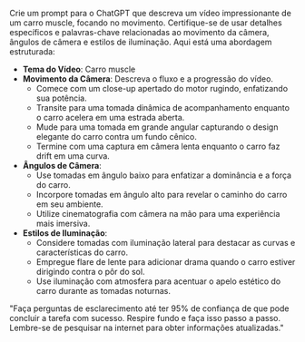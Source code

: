  
Crie um prompt para o ChatGPT que descreva um vídeo impressionante de um carro muscle, focando no movimento. Certifique-se de usar detalhes específicos e palavras-chave relacionadas ao movimento da câmera, ângulos de câmera e estilos de iluminação. Aqui está uma abordagem estruturada:

- **Tema do Vídeo**: Carro muscle
- **Movimento da Câmera**: Descreva o fluxo e a progressão do vídeo.
  - Comece com um close-up apertado do motor rugindo, enfatizando sua potência.
  - Transite para uma tomada dinâmica de acompanhamento enquanto o carro acelera em uma estrada aberta.
  - Mude para uma tomada em grande angular capturando o design elegante do carro contra um fundo cênico.
  - Termine com uma captura em câmera lenta enquanto o carro faz drift em uma curva.
- **Ângulos de Câmera**:
  - Use tomadas em ângulo baixo para enfatizar a dominância e a força do carro.
  - Incorpore tomadas em ângulo alto para revelar o caminho do carro em seu ambiente.
  - Utilize cinematografia com câmera na mão para uma experiência mais imersiva.
- **Estilos de Iluminação**:
  - Considere tomadas com iluminação lateral para destacar as curvas e características do carro.
  - Empregue flare de lente para adicionar drama quando o carro estiver dirigindo contra o pôr do sol.
  - Use iluminação com atmosfera para acentuar o apelo estético do carro durante as tomadas noturnas.

"Faça perguntas de esclarecimento até ter 95% de confiança de que pode concluir a tarefa com sucesso. Respire fundo e faça isso passo a passo. Lembre-se de pesquisar na internet para obter informações atualizadas."
```
